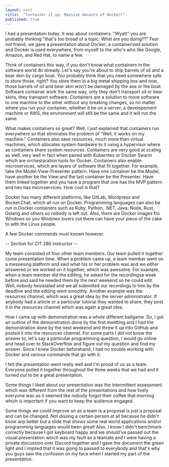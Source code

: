 ```yaml
---
layout: post
title:  "Container it up: Massive Amounts of Docker!"
published: true
---
```


I had a presentation today. It was about containers. "Wyatt" you are probably thinking "that's too broad of a topic. What are you doing??" Fear not friend, we gave a presentation about Docker, a containerized solution and Docker is used everywhere, from myself to the who's who like Google, Amazon, and Red Hat, to name a few.

Think of containers this way, if you don't know what containers in the software world do already. Let's say you're about to ship barrels of oil and a bear skin by cargo boat. You probably think that you need somewhere safe to store those, right? You store them in a big metal shipping box and now, those barrels of oil and bear skin won't be damaged by the sea or the boat. Software container work the same way, only they don't transport oil or bear skins, they transport software. Containers are a solution to move software to one machine to the other without any breaking changes, so no matter where you run your container, whether it be on a server, a developement machine or AWS, the environment will still be the same and it will run the same.

What makes containers so great? Well, I just explained that containers run everywhere so that eliminates the problem of "Well, it works on my machine." Containers also save resources, much more than virtual machines, which allocates system hardware to it using a hypervisor where as containers share system resources. Containers are very good at scaling as well, very well in fact when paired with Kuberntes or Docker Swarm which are orchestaration tools for Docker. Containers also enable microservices, which are layers of software that fit together. For example, take the Model-View-Presenter pattern. Have one container be the Model, have another be the View and the last container be the Presenter. Have them linked together and you have a program that one has the MVP pattern and two has microservices. How cool is that?

Docker has many different platforms, like GitLab, Wordpress and Rocket.Chat, which all run on Docker. Programming languages can also be run in Docker containers such as Ruby, Python, .NET, Java, Node, Rust, Golang and others so nobody is left out. Also, there are Docker images fro Windows so you Windows lovers out there can have your piece of the cake to with the Linux people.

A few Docker commands must known however.

-- Section for CIT 280 instructor --

My team consisted of four other team members. Our team pulled it together come presentation time. When a problem came up, a team member went on a messesing platform and said what his or her problem was and we either answered or we worked on it together, which was awesome. For example, when a team member did the editing, he asked for the recordingsa week before and said he needed them by the next weekend so he could edit. Well, nobody hesistated and we all submitted our recordings to him by the deadline and the editing went smoothly. Another example was the resources channel, which was a great idea by the server administrator. If anybody had a article or a particular tutorial they wanted to share, they post it in the resources channel which was again a great idea.

How I came up with demonstration was a whole different ballgame. So, I got an outline of the demonstration done by the first meetting and I had the demonstration done by the next weekend and threw it up into GitHub and posted it into the resources channel. For some parts I did not know the answer to, let's say a particular programming question, I would go online and head over to StackOverflow and figure out my question and find my answer. Since I knew Docker beforehand, I had no trouble working with Docker and various commands that go with it.

I felt the presentation went really well and I'm proud of us as a team. Everyone pulled it together throughout the three weeks that we had and it turned out to be a great presentation.

Some things I liked about our presentation was the intermittent assessment which was different from the rest of the presentations and how lively everyone was as it seemed like nobody forgot their coffee that morning which is important if you want to keep the audience engaged.

Some things we could improve on as a team is a proposal is just a proposal and can be changed. Not dissing a certain person at all because he didn't know any better but a slide that shows some real world applications and/or programming languages would been great! Also, I know I didn't benchmark correctly because I got keyboard happy and we should've passed out the visual presentation which was my fault as a teamate and I were having a private discussion over Discord together and I gave the document the green light and I implied that it was going to passed to everybody and that's why you guys saw the confusion on my face when I started my part of the presentation.